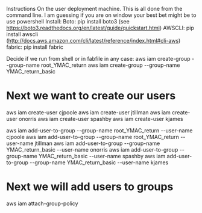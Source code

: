 Instructions
  On the user deployment machine.
  This is all done from the command line.
  I am guessing if you are on window your best bet might be to use powershell
  Install:
    Boto: pip install boto3         (see https://boto3.readthedocs.org/en/latest/guide/quickstart.html)
    AWSCLI: pip install awscli      (http://docs.aws.amazon.com/cli/latest/reference/index.html#cli-aws)
    fabric: pip install fabric
    
Decide if we run from shell or in fabfile in any case:
aws iam create-group --group-name root_YMAC_return
aws iam create-group --group-name YMAC_return_basic

# Next we want to create our users
aws iam create-user cjpoole
aws iam create-user jtillman
aws iam create-user onorris
aws iam create-user spashby
aws iam create-user kjames

aws iam add-user-to-group --group-name root_YMAC_return --user-name cjpoole
aws iam add-user-to-group --group-name root_YMAC_return --user-name jtillman
aws iam add-user-to-group --group-name YMAC_return_basic --user-name onorris
aws iam add-user-to-group --group-name YMAC_return_basic --user-name spashby
aws iam add-user-to-group --group-name YMAC_return_basic --user-name kjames

# Next we will add users to groups
aws iam attach-group-policy
